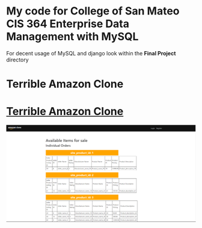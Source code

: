 # My code for College of San Mateo CIS 364 Enterprise Data Management with MySQL

For decent usage of MySQL and django look within the **Final Project** directory

# Terrible Amazon Clone

# [Terrible Amazon Clone](https://github.com/josephedradan/CSM_CIS_363_Enterprise_Data_Mgmt_w_MySQL_CRN_42508/tree/main/Final%20Project)

![image_demo_1.PNG](https://raw.githubusercontent.com/josephedradan/CSM_CIS_363_Enterprise_Data_Mgmt_w_MySQL_CRN_42508/main/Final%20Project/images/image_demo_1.PNG)
